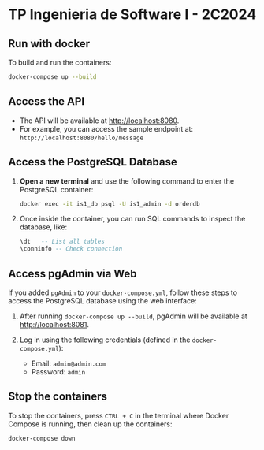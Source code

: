 # TP Ingenieria de Software I - 2C2024

## Run with docker

To build and run the containers:

```bash
docker-compose up --build
```

## Access the API

- The API will be available at [http://localhost:8080](http://localhost:8080).
- For example, you can access the sample endpoint at: `http://localhost:8080/hello/message`

## Access the PostgreSQL Database

1. **Open a new terminal** and use the following command to enter the PostgreSQL container:
    ```bash
    docker exec -it is1_db psql -U is1_admin -d orderdb
    ```

2. Once inside the container, you can run SQL commands to inspect the database, like:
    ```sql
    \dt   -- List all tables
    \conninfo -- Check connection
    ```

## Access pgAdmin via Web

If you added `pgAdmin` to your `docker-compose.yml`, follow these steps to access the PostgreSQL database using the web interface:

1. After running `docker-compose up --build`, pgAdmin will be available at [http://localhost:8081](http://localhost:8081).

2. Log in using the following credentials (defined in the `docker-compose.yml`):
    - Email: `admin@admin.com`
    - Password: `admin`

## Stop the containers

To stop the containers, press `CTRL + C` in the terminal where Docker Compose is running, then clean up the containers:
```bash
docker-compose down
```

